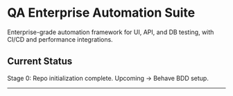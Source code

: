 # QA Enterprise Automation Suite

Enterprise-grade automation framework for UI, API, and DB testing, with CI/CD and performance integrations.

## Current Status
Stage 0: Repo initialization complete. Upcoming → Behave BDD setup.

---
